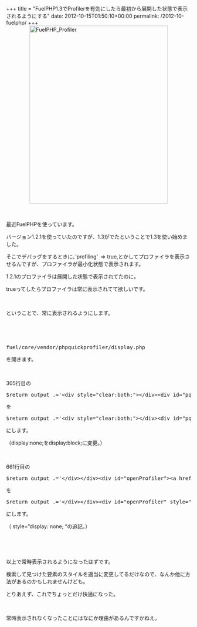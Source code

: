 +++
title = "FuelPHP1.3でProfilerを有効にしたら最初から展開した状態で表示されるようにする"
date: 2012-10-15T01:50:10+00:00
permalink: /2012-10-fuelphp/
+++
[<img style="background-image: none; border-right-width: 0px; padding-left: 0px; padding-right: 0px; display: block; float: none; border-top-width: 0px; border-bottom-width: 0px; margin-left: auto; border-left-width: 0px; margin-right: auto; padding-top: 0px" title="FuelPHP_Profiler" border="0" alt="FuelPHP_Profiler" src="http://5000164.jp/wp-content/uploads/2012/10/FuelPHP_Profiler_thumb.png" width="377" height="484" />](http://5000164.jp/wp-content/uploads/2012/10/FuelPHP_Profiler.png) 

&nbsp; 

最近FuelPHPを使っています。 

バージョン1.2.1を使っていたのですが、1.3がでたということで1.3を使い始めました。 

そこでデバッグをするときに、&#8217;profiling&#8217;&nbsp; => true,とかしてプロファイラを表示させるんですが、プロファイラが最小化状態で表示されます。 

1.2.1のプロファイラは展開した状態で表示されてたのに。 

trueってしたらプロファイラは常に表示されてて欲しいです。 

&nbsp; 

ということで、常に表示されるようにします。 

&nbsp; 

&nbsp; 

<pre class="brush: plain; gutter: false; title: ; notranslate" title="">fuel/core/vendor/phpquickprofiler/display.php</pre>

を開きます。 

&nbsp; 

305行目の 

<pre class="brush: php; first-line: 305; html-script: true; title: ; notranslate" title="">$return_output .='&lt;div style="clear:both;"&gt;&lt;/div&gt;&lt;div id="pqp-container" class="pQp tallDetails" style="display:none;position:inherit;"&gt;';</pre>

を 

<pre class="brush: php; first-line: 305; html-script: true; title: ; notranslate" title="">$return_output .='&lt;div style="clear:both;"&gt;&lt;/div&gt;&lt;div id="pqp-container" class="pQp tallDetails" style="display:block;position:inherit;"&gt;';</pre>

にします。 

（display:none;をdisplay:block;に変更。） 

&nbsp; 

661行目の 

<pre class="brush: php; first-line: 661; html-script: true; title: ; notranslate" title="">$return_output .='&lt;/div&gt;&lt;/div&gt;&lt;div id="openProfiler"&gt;&lt;a href="#" onclick="openProfiler();return false" title="Open Code Profiler"&gt;Code Profiler&lt;/a&gt;&lt;/div&gt;';</pre>

を 

<pre class="brush: php; first-line: 661; html-script: true; title: ; notranslate" title="">$return_output .='&lt;/div&gt;&lt;/div&gt;&lt;div id="openProfiler" style="display: none; "&gt;&lt;a href="#" onclick="openProfiler();return false" title="Open Code Profiler"&gt;Code Profiler&lt;/a&gt;&lt;/div&gt;';</pre>

にします。 

（ style=&#8221;display: none; &#8220;の追記。） 

&nbsp; 

&nbsp; 

以上で常時表示されるようになったはずです。 

検索して見つけた要素のスタイルを適当に変更してるだけなので、なんか他に方法があるのかもしれませんけども。 

とりあえず、これでちょっとだけ快適になった。 

&nbsp; 

常時表示されなくなったことにはなにか理由があるんですかねえ。